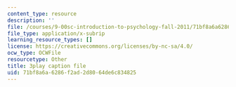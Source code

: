 ```yaml
---
content_type: resource
description: ''
file: /courses/9-00sc-introduction-to-psychology-fall-2011/71bf8a6a6286f2ad2d8064de6c834825_gRe7dy2HSTg.srt
file_type: application/x-subrip
learning_resource_types: []
license: https://creativecommons.org/licenses/by-nc-sa/4.0/
ocw_type: OCWFile
resourcetype: Other
title: 3play caption file
uid: 71bf8a6a-6286-f2ad-2d80-64de6c834825
---
```

